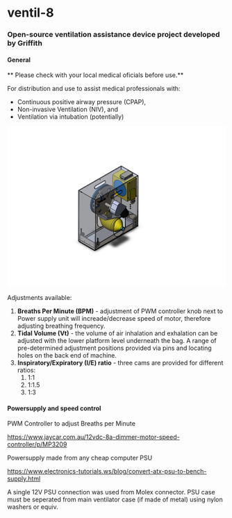 # ventil-8

### Open-source ventilation assistance device project developed by Griffith 

#### General

** Please check with your local medical oficials before use.**

For distribution and use to assist medical professionals with:

* Continuous positive airway pressure (CPAP), 
* Non-invasive Ventilation (NIV), and 
* Ventilation via intubation (potentially) 

![GitHub Logo](/images/cad1.PNG)

Adjustments available:

1. **Breaths Per Minute (BPM)** - adjustment of PWM controller knob next to Power supply unit will increade/decrease speed of motor, therefore adjusting breathing frequency.
1. **Tidal Volume (Vt)** - the volume of air inhalation and exhalation can be adjusted with the lower platform level underneath the bag. A range of pre-determined adjustment positions provided via pins and locating holes on the back end of machine.
1. **Inspiratory/Expiratory (I/E) ratio** - three cams are provided for different ratios:
   1. 1:1
   1. 1:1.5
   1. 1:3



#### Powersupply and speed control 

PWM Controller to adjust Breaths per Minute

https://www.jaycar.com.au/12vdc-8a-dimmer-motor-speed-controller/p/MP3209

Powersupply made from any cheap computer PSU

https://www.electronics-tutorials.ws/blog/convert-atx-psu-to-bench-supply.html

A single 12V PSU connection was used from Molex connector. PSU case must be seperated from main ventilator case (if made of metal)
using nylon washers or equiv.
